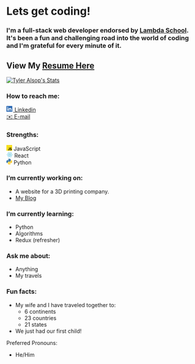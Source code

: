 # Lets get coding!

### I'm a full-stack web developer endorsed by [Lambda School](https://lambdaschool.com/). It's been a fun and challenging road into the world of coding and I'm grateful for every minute of it.

## View My [Resume Here](https://drive.google.com/file/d/15rRcidyz7uELqgKoVb-lJPgW6wWe039v/view?usp=sharing)

[![Tyler Alsop's Stats](https://github-readme-stats.vercel.app/api?username=tyleralsop&count_private=true&hide=stars)](https://github.com/tyleralsop/github-readme-stats)


### How to reach me:
[<img src="logos/linkedin/LI-In-Bug.png" height="15px"> Linkedin](https://www.linkedin.com/in/tyler-alsop)  
[✉️ E-mail](mailto:dev.tyleralsop@gmail.com)  

### Strengths:
<img src="logos/js/javascript.svg" height="15px"> JavaScript  
<img src="logos/react/react.svg" height="15px"> React  
<img src="logos/python/python.svg" height="15px"> Python  


### I’m currently working on: 
- A website for a 3D printing company.
- [My Blog](https://tyleralsop.medium.com/)

### I’m currently learning:
- Python
- Algorithms
- Redux (refresher)

### Ask me about:
- Anything
- My travels

### Fun facts:
- My wife and I have traveled together to:
    - 6 continents
    - 23 countries
    - 21 states
- We just had our first child!

Preferred Pronouns:
- He/Him
